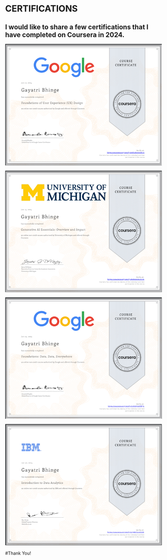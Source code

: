
# CERTIFICATIONS

## I would like to share a few certifications that I have completed on Coursera in 2024.

![App Screenshot](https://github.com/GayatriBhinge/Certifications/blob/main/1.PNG)


![App Screenshot](https://github.com/GayatriBhinge/Certifications/blob/main/2.PNG)


![App Screenshot](https://github.com/GayatriBhinge/Certifications/blob/main/3.PNG)


![App Screenshot](https://github.com/GayatriBhinge/Certifications/blob/main/4.PNG)







#Thank You!
